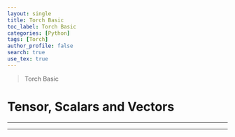 ```yaml
---
layout: single
title: Torch Basic
toc_label: Torch Basic
categories: [Python]
tags: [Torch]
author_profile: false
search: true
use_tex: true
---
```


> Torch Basic

# Tensor, Scalars and Vectors

---
---

<br>

<br>


